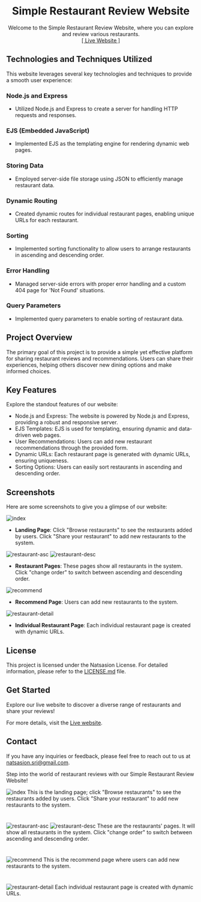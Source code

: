 <h1 align="center">Simple Restaurant Review Website</h1>
<p align="center">
    Welcome to the Simple Restaurant Review Website, where you can explore and review various restaurants.
    <br>
    <a href="https://restaurant-review-1xf7.onrender.com/">[ Live Website ]</a>
</p>

## Technologies and Techniques Utilized

This website leverages several key technologies and techniques to provide a smooth user experience:

### Node.js and Express
- Utilized Node.js and Express to create a server for handling HTTP requests and responses.

### EJS (Embedded JavaScript)
- Implemented EJS as the templating engine for rendering dynamic web pages.

### Storing Data
- Employed server-side file storage using JSON to efficiently manage restaurant data.

### Dynamic Routing
- Created dynamic routes for individual restaurant pages, enabling unique URLs for each restaurant.

### Sorting
- Implemented sorting functionality to allow users to arrange restaurants in ascending and descending order.

### Error Handling
- Managed server-side errors with proper error handling and a custom 404 page for 'Not Found' situations.

### Query Parameters
- Implemented query parameters to enable sorting of restaurant data.

## Project Overview

The primary goal of this project is to provide a simple yet effective platform for sharing restaurant reviews and recommendations. Users can share their experiences, helping others discover new dining options and make informed choices.

## Key Features

Explore the standout features of our website:

- Node.js and Express: The website is powered by Node.js and Express, providing a robust and responsive server.
- EJS Templates: EJS is used for templating, ensuring dynamic and data-driven web pages.
- User Recommendations: Users can add new restaurant recommendations through the provided form.
- Dynamic URLs: Each restaurant page is generated with dynamic URLs, ensuring uniqueness.
- Sorting Options: Users can easily sort restaurants in ascending and descending order.

## Screenshots

Here are some screenshots to give you a glimpse of our website:

![index](https://user-images.githubusercontent.com/100752017/212830554-d4417765c2a-411b-8f21-823a43da79f6.jpg)
* **Landing Page**: Click "Browse restaurants" to see the restaurants added by users. Click "Share your restaurant" to add new restaurants to the system.

![restaurant-asc](https://user-images.githubusercontent.com/100752017/212832159-aacb8d40-7c3f-4352-9270-1d5d2885cd91.jpg)
![restaurant-desc](https://user-images.githubusercontent.com/100752017/212832163-d3ed1205-1ce4-407a-a0b3-4637c3accd0c.jpg)
* **Restaurant Pages**: These pages show all restaurants in the system. Click "change order" to switch between ascending and descending order.

![recommend](https://user-images.githubusercontent.com/100752017/212832351-168fa00b-1107-42d5-86e2-7f5c59dad74a.jpg)
* **Recommend Page**: Users can add new restaurants to the system.

![restaurant-detail](https://user-images.githubusercontent.com/100752017/212832271-8e14ed50-38b3-46c0-bf67-f91c1f609d9f.jpg)
* **Individual Restaurant Page**: Each individual restaurant page is created with dynamic URLs.

## License

This project is licensed under the Natsasion License. For detailed information, please refer to the [LICENSE.md](LICENSE) file.

## Get Started

Explore our live website to discover a diverse range of restaurants and share your reviews!

For more details, visit the [Live website](https://restaurant-review-1xf7.onrender.com/).

## Contact

If you have any inquiries or feedback, please feel free to reach out to us at [natsasion.sri@gmail.com](mailto:natsasion.sri@gmail.com).

Step into the world of restaurant reviews with our Simple Restaurant Review Website!


![index](https://user-images.githubusercontent.com/100752017/212830554-d441765a-5c2a-411b-8f21-823a43da79f6.jpg)
This is the landing page; click "Browse restaurants" to see the restaurants added by users.
Click "Share your restaurant" to add new restaurants to the system.
#
![restaurant-asc](https://user-images.githubusercontent.com/100752017/212832159-aacb8d40-7c3f-4352-9270-1d5d2885cd91.jpg)
![restaurant-desc](https://user-images.githubusercontent.com/100752017/212832163-d3ed1205-1ce4-407a-a0b3-4637c3accd0c.jpg)
These are the restaurants' pages. It will show all restaurants in the system. Click "change order" to switch between ascending and descending order.
#
![recommend](https://user-images.githubusercontent.com/100752017/212832351-168fa00b-1107-42d5-86e2-7f5c59dad74a.jpg)
This is the recommend page where users can add new restaurants to the system.
#
![restaurant-detail](https://user-images.githubusercontent.com/100752017/212832271-8e14ed50-38b3-46c0-bf67-f91c1f609d9f.jpg)
Each individual restaurant page is created with dynamic URLs.

